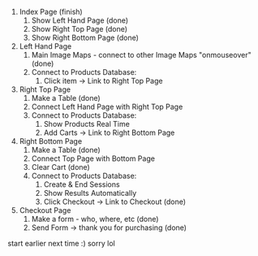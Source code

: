 1. Index Page (finish)
   1. Show Left Hand Page (done)
   2. Show Right Top Page (done)
   3. Show Right Bottom Page (done)
2. Left Hand Page
   1. Main Image Maps - connect to other Image Maps "onmouseover" (done)
   2. Connect to Products Database:
      1. Click item -> Link to Right Top Page
3. Right Top Page
   1. Make a Table (done)
   2. Connect Left Hand Page with Right Top Page
   3. Connect to Products Database:
      1. Show Products Real Time
      2. Add Carts -> Link to Right Bottom Page
4. Right Bottom Page
   1. Make a Table (done)
   2. Connect Top Page with Bottom Page
   3. Clear Cart (done)
   4. Connect to Products Database:
      1. Create & End Sessions
      2. Show Results Automatically
      3. Click Checkout -> Link to Checkout (done)
5. Checkout Page
   1. Make a form - who, where, etc (done)
   2. Send Form -> thank you for purchasing (done)



start earlier next time :) sorry lol